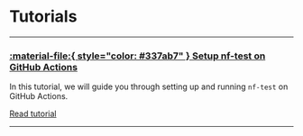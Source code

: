 # Tutorials

---

### [:material-file:{ style="color: #337ab7" } Setup nf-test on GitHub Actions](tutorials/github-actions.md)

In this tutorial, we will guide you through setting up and running `nf-test` on GitHub Actions.

[Read tutorial](tutorials/github-actions.md)

---
